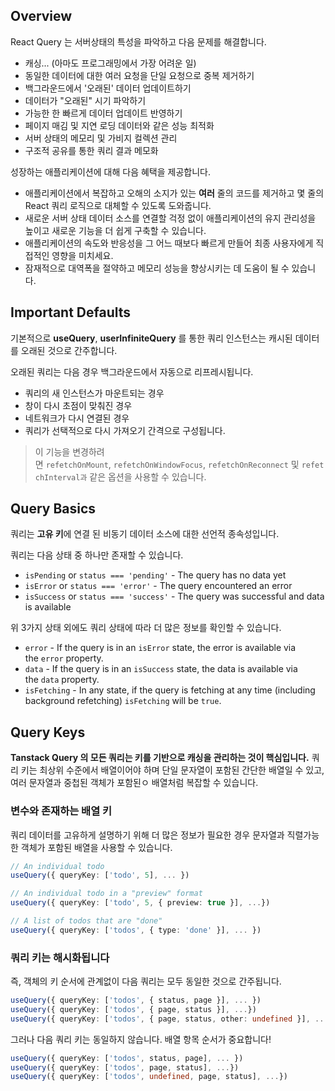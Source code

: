 ## Overview

React Query 는 서버상태의 특성을 파악하고 다음 문제를 해결합니다.
- 캐싱... (아마도 프로그래밍에서 가장 어려운 일)
- 동일한 데이터에 대한 여러 요청을 단일 요청으로 중복 제거하기
- 백그라운드에서 '오래된' 데이터 업데이트하기
- 데이터가 "오래된" 시기 파악하기
- 가능한 한 빠르게 데이터 업데이트 반영하기
- 페이지 매김 및 지연 로딩 데이터와 같은 성능 최적화
- 서버 상태의 메모리 및 가비지 컬렉션 관리
- 구조적 공유를 통한 쿼리 결과 메모화


성장하는 애플리케이션에 대해 다음 혜택을 제공합니다.

- 애플리케이션에서 복잡하고 오해의 소지가 있는 **여러** 줄의 코드를 제거하고 몇 줄의 React 쿼리 로직으로 대체할 수 있도록 도와줍니다.
- 새로운 서버 상태 데이터 소스를 연결할 걱정 없이 애플리케이션의 유지 관리성을 높이고 새로운 기능을 더 쉽게 구축할 수 있습니다.
- 애플리케이션의 속도와 반응성을 그 어느 때보다 빠르게 만들어 최종 사용자에게 직접적인 영향을 미치세요.
- 잠재적으로 대역폭을 절약하고 메모리 성능을 향상시키는 데 도움이 될 수 있습니다.

## Important Defaults
기본적으로 **useQuery**, **userInfiniteQuery** 를 통한 쿼리 인스턴스는 캐시된 데이터를 오래된 것으로 간주합니다.

오래된 쿼리는 다음 경우 백그라운드에서 자동으로 리프레시됩니다.
-  쿼리의 새 인스턴스가 마운트되는 경우
- 창이 다시 초점이 맞춰진 경우
- 네트워크가 다시 연결된 경우
- 쿼리가 선택적으로 다시 가져오기 간격으로 구성됩니다.
> 이 기능을 변경하려면 `refetchOnMount`, `refetchOnWindowFocus`, `refetchOnReconnect` 및 `refetchInterval과` 같은 옵션을 사용할 수 있습니다.

## Query Basics
쿼리는 **고유 키**에 연결 된 비동기 데이터 소스에 대한 선언적 종속성입니다.

쿼리는 다음 상태 중 하나만 존재할 수 있습니다.
- `isPending` or `status === 'pending'` - The query has no data yet
- `isError` or `status === 'error'` - The query encountered an error
- `isSuccess` or `status === 'success'` - The query was successful and data is available

위 3가지 상태 외에도 쿼리 상태에 따라 더 많은 정보를 확인할 수 있습니다.
- `error` - If the query is in an `isError` state, the error is available via the `error` property.
- `data` - If the query is in an `isSuccess` state, the data is available via the `data` property.
- `isFetching` - In any state, if the query is fetching at any time (including background refetching) `isFetching` will be `true`.

## Query Keys
**Tanstack Query 의 모든 쿼리는 키를 기반으로 캐싱을 관리하는 것이 핵심입니다.**
쿼리 키는 최상위 수준에서 배열이어야 하며 단일 문자열이 포함된 간단한 배열일 수 있고, 여러 문자열과 중첩된 객체가 포함된ㅇ 배열처럼 복잡할 수 있습니다.

### 변수와 존재하는 배열 키
쿼리 데이터를 고유하게 설명하기 위해 더 많은 정보가 필요한 경우 문자열과 직렬가능한 객체가 포함된 배열을 사용할 수 있습니다.
```typescript
// An individual todo
useQuery({ queryKey: ['todo', 5], ... })

// An individual todo in a "preview" format
useQuery({ queryKey: ['todo', 5, { preview: true }], ...})

// A list of todos that are "done"
useQuery({ queryKey: ['todos', { type: 'done' }], ... })

```

### 쿼리 키는 해시화됩니다
즉, 객체의 키 순서에 관계없이 다음 쿼리는 모두 동일한 것으로 간주됩니다.
```typescript
useQuery({ queryKey: ['todos', { status, page }], ... })
useQuery({ queryKey: ['todos', { page, status }], ...})
useQuery({ queryKey: ['todos', { page, status, other: undefined }], ... })
```

그러나 다음 쿼리 키는 동일하지 않습니다.  배열 항목 순서가 중요합니다!
```typescript
useQuery({ queryKey: ['todos', status, page], ... })
useQuery({ queryKey: ['todos', page, status], ...})
useQuery({ queryKey: ['todos', undefined, page, status], ...})
```
